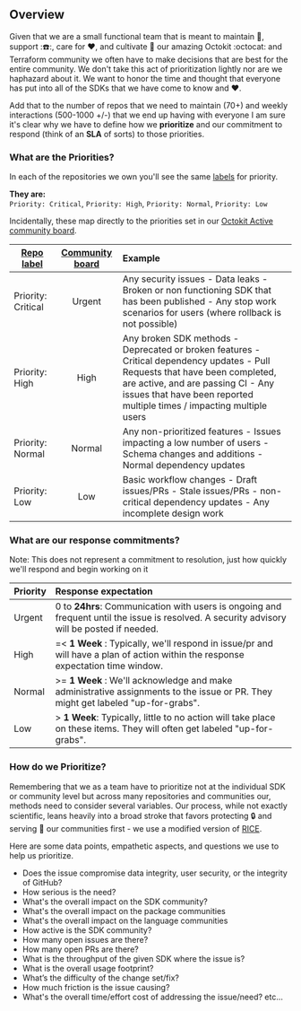 ## Overview

Given that we are a small functional team that is meant to maintain :wrench:, support ::phone::, care for :heart:, and cultivate :sunflower: our amazing Octokit :octocat: and Terraform community we often have to make decisions that are best for the entire community.
We don't take this act of prioritization lightly nor are we haphazard about it. We want to honor the time and thought that everyone has put into all of the SDKs that we have come to know and :heart:.

Add that to the number of repos that we need to maintain (70+) and weekly interactions (500-1000 +/-) that we end up having with everyone I am sure it's clear why we have to define how we **prioritize** and our commitment to respond (think of an **SLA** of sorts) to those priorities.

### What are the Priorities?

In each of the repositories we own you'll see the same [labels](https://github.com/octokit/octokit.net/labels) for priority.  

**They are:**  
`Priority: Critical`, `Priority: High`, `Priority: Normal`, `Priority: Low`

Incidentally, these map directly to the priorities set in our [Octokit Active community board](https://github.com/orgs/octokit/projects/10/views/4).

| [Repo label](https://github.com/octokit/octokit.net/labels)   |      [Community board](https://github.com/orgs/octokit/projects/10/views/4) | Example |
|----------|:-------------:|:-----------|
| Priority: Critical | Urgent | Any security issues - Data leaks - Broken or non functioning SDK that has been published - Any stop work scenarios for users (where rollback is not possible)|
| Priority: High | High | Any broken SDK methods - Deprecated or broken features - Critical dependency updates - Pull Requests that have been completed, are active, and are passing CI - Any issues that have been reported multiple times / impacting multiple users |
| Priority: Normal | Normal | Any non-prioritized features - Issues impacting a low number of users - Schema changes and additions - Normal dependency updates |
| Priority: Low | Low | Basic workflow changes - Draft issues/PRs - Stale issues/PRs - non-critical dependency updates - Any incomplete design work |

### What are our response commitments?

Note: This does not represent a commitment to resolution, just how quickly we'll respond and begin working on it

| Priority  | Response expectation | 
|----------|:-----------|
| Urgent | 0 to **24hrs**:  Communication with users is ongoing and frequent until the issue is resolved. A security advisory will be posted if needed. |
| High | =< **1 Week** : Typically, we'll respond in issue/pr and will have a plan of action within the response expectation time window. | 
| Normal | >= **1 Week** : We'll acknowledge and make administrative assignments to the issue or PR.  They might get labeled "up-for-grabs". |
| Low | > **1 Week**: Typically, little to no action will take place on these items. They will often get labeled "up-for-grabs". |


### How do we Prioritize?

Remembering that we as a team have to prioritize not at the individual SDK or community level but across many repositories and communities our, methods need to consider several variables.
Our process, while not exactly scientific, leans heavily into a broad stroke that favors protecting :lock: and serving :hotel: our communities first - we use a modified version of [RICE](https://www.productplan.com/glossary/rice-scoring-model/).

Here are some data points, empathetic aspects, and questions we use to help us prioritize.

* Does the issue compromise data integrity, user security, or the integrity of GitHub?
* How serious is the need? 
* What's the overall impact on the SDK community?
* What's the overall impact on the package communities
* What's the overall impact on the language communities	
* How active is the SDK community?
* How many open issues are there?
* How many open PRs are there?
* What is the throughput of the given SDK where the issue is?
* What is the overall usage footprint?
* What’s the difficulty of the change set/fix?
* How much friction is the issue causing?
* What's the overall time/effort cost of addressing the issue/need?
etc...


